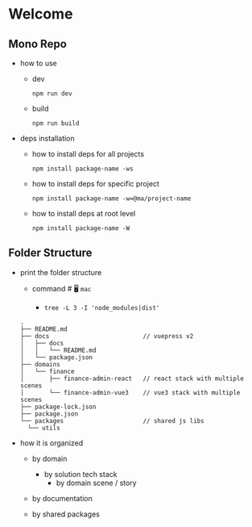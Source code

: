 # Welcome

## Mono Repo

- how to use

  - dev

    ```shell
    npm run dev
    ```

  - build

    ```shell
    npm run build
    ```

- deps installation

  - how to install deps for all projects

    ```shell
    npm install package-name -ws
    ```

  - how to install deps for specific project

    ```shell
    npm install package-name -w=@ma/project-name
    ```

  - how to install deps at root level

    ```shell
    npm install package-name -W
    ```

## Folder Structure

- print the folder structure

  - command # 🖥️ `mac`

    - `tree -L 3 -I 'node_modules|dist'`

  ```shell
  .
  ├── README.md
  ├── docs                          // vuepress v2
  │   ├── docs
  │   │   └── README.md
  │   └── package.json
  ├── domains
  │   └── finance
  │       ├── finance-admin-react   // react stack with multiple scenes
  │       └── finance-admin-vue3    // vue3 stack with multiple scenes
  ├── package-lock.json
  ├── package.json
  └── packages                      // shared js libs
    └── utils
  ```

- how it is organized

  - by domain

    - by solution tech stack
      - by domain scene / story

  - by documentation
  - by shared packages
